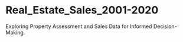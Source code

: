 # Real_Estate_Sales_2001-2020
Exploring Property Assessment and Sales Data for  Informed Decision-Making.
